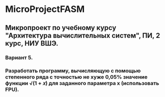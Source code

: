 # MicroProjectFASM
## Микропроект по учебному курсу "Архитектура вычислительных систем", ПИ, 2 курс, НИУ ВШЭ. 
###
###
### Вариант 5. 
### Разработать программу, вычисляющую с помощью степенного ряда с точностью не хуже 0,05% значение функции √(1 + 𝑥) для заданного параметра x (использовать FPU).
